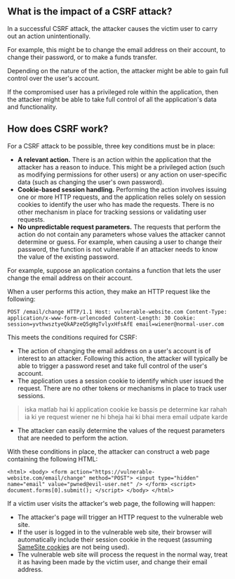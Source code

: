 ## What is the impact of a CSRF attack?

In a successful CSRF attack, the attacker causes the victim user to carry out an action unintentionally. 

For example, this might be to change the email address on their account, to change their password, or to make a funds transfer. 

Depending on the nature of the action, the attacker might be able to gain full control over the user's account. 

If the compromised user has a privileged role within the application, then the attacker might be able to take full control of all the application's data and functionality.


## How does CSRF work?

For a CSRF attack to be possible, three key conditions must be in place:

-   **A relevant action.** There is an action within the application that the attacker has a reason to induce. This might be a privileged action (such as modifying permissions for other users) or any action on user-specific data (such as changing the user's own password).
-   **Cookie-based session handling.** Performing the action involves issuing one or more HTTP requests, and the application relies solely on session cookies to identify the user who has made the requests. There is no other mechanism in place for tracking sessions or validating user requests.
-   **No unpredictable request parameters.** The requests that perform the action do not contain any parameters whose values the attacker cannot determine or guess. For example, when causing a user to change their password, the function is not vulnerable if an attacker needs to know the value of the existing password.

For example, suppose an application contains a function that lets the user change the email address on their account. 

When a user performs this action, they make an HTTP request like the following:

`POST /email/change HTTP/1.1 Host: vulnerable-website.com Content-Type: application/x-www-form-urlencoded Content-Length: 30 Cookie: session=yvthwsztyeQkAPzeQ5gHgTvlyxHfsAfE email=wiener@normal-user.com`

This meets the conditions required for CSRF:

-   The action of changing the email address on a user's account is of interest to an attacker. Following this action, the attacker will typically be able to trigger a password reset and take full control of the user's account.
-   The application uses a session cookie to identify which user issued the request. There are no other tokens or mechanisms in place to track user sessions.

>iska matlab hai ki application cookie ke bassis pe determine kar rahah ia ki ye request wiener ne hi bheja hai ki bhai mera email udpate karde


-   The attacker can easily determine the values of the request parameters that are needed to perform the action.

With these conditions in place, the attacker can construct a web page containing the following HTML:

`<html> <body> <form action="https://vulnerable-website.com/email/change" method="POST"> <input type="hidden" name="email" value="pwned@evil-user.net" /> </form> <script> document.forms[0].submit(); </script> </body> </html>`

If a victim user visits the attacker's web page, the following will happen:

-   The attacker's page will trigger an HTTP request to the vulnerable web site.
-   If the user is logged in to the vulnerable web site, their browser will automatically include their session cookie in the request (assuming [SameSite cookies](https://portswigger.net/web-security/csrf#common-defences-against-csrf) are not being used).
-   The vulnerable web site will process the request in the normal way, treat it as having been made by the victim user, and change their email address.